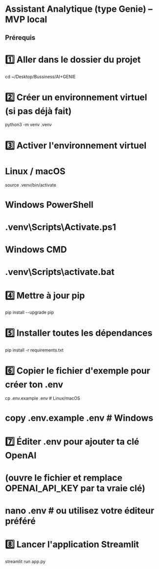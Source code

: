 # Assistant Analytique (type Genie) – MVP local

## Prérequis
# 1️⃣ Aller dans le dossier du projet
cd ~/Desktop/Bussiness/AI+GENIE

# 2️⃣ Créer un environnement virtuel (si pas déjà fait)
python3 -m venv .venv

# 3️⃣ Activer l'environnement virtuel
# Linux / macOS
source .venv/bin/activate
# Windows PowerShell
# .venv\Scripts\Activate.ps1
# Windows CMD
# .venv\Scripts\activate.bat

# 4️⃣ Mettre à jour pip
pip install --upgrade pip

# 5️⃣ Installer toutes les dépendances
pip install -r requirements.txt

# 6️⃣ Copier le fichier d'exemple pour créer ton .env
cp .env.example .env   # Linux/macOS
# copy .env.example .env  # Windows

# 7️⃣ Éditer .env pour ajouter ta clé OpenAI
# (ouvre le fichier et remplace OPENAI_API_KEY par ta vraie clé)
# nano .env  # ou utilisez votre éditeur préféré

# 8️⃣ Lancer l'application Streamlit
streamlit run app.py

